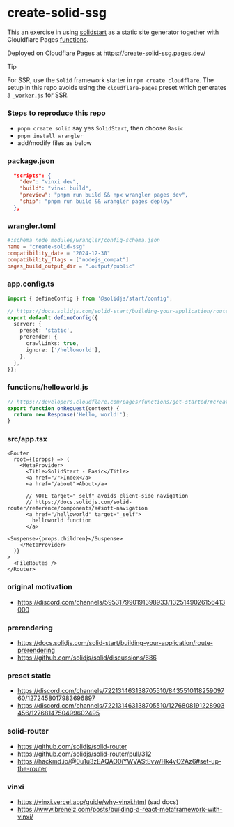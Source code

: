 # create-solid-ssg
This an exercise in using [solidstart](https://start.solidjs.com) as a static site generator together with Clouldflare Pages [functions](https://developers.cloudflare.com/pages/functions/).

Deployed on Cloudflare Pages at https://create-solid-ssg.pages.dev/

> [!TIP]
> For SSR, use the `Solid` framework starter in `npm create cloudflare`.
> The setup in this repo avoids using the `cloudflare-pages` preset which generates a [`_worker.js`](https://developers.cloudflare.com/pages/functions/advanced-mode/) for SSR.

### Steps to reproduce this repo
- `pnpm create solid` say yes `SolidStart`, then choose `Basic`
- `pnpm install wrangler`
- add/modify files as below

### package.json
```json
  "scripts": {
    "dev": "vinxi dev",
    "build": "vinxi build",
    "preview": "pnpm run build && npx wrangler pages dev",
    "ship": "pnpm run build && wrangler pages deploy"
  },
```

### wrangler.toml
```toml
#:schema node_modules/wrangler/config-schema.json
name = "create-solid-ssg"
compatibility_date = "2024-12-30"
compatibility_flags = ["nodejs_compat"]
pages_build_output_dir = ".output/public"
```

### app.config.ts
```ts
import { defineConfig } from '@solidjs/start/config';

// https://docs.solidjs.com/solid-start/building-your-application/route-prerendering
export default defineConfig({
  server: {
    preset: 'static',
    prerender: {
      crawlLinks: true,
      ignore: ['/helloworld'],
    },
  },
});
```

### functions/helloworld.js
```js
// https://developers.cloudflare.com/pages/functions/get-started/#create-a-function
export function onRequest(context) {
  return new Response('Hello, world!');
}
```

### src/app.tsx
```tsx
<Router
  root={(props) => (
    <MetaProvider>
      <Title>SolidStart - Basic</Title>
      <a href="/">Index</a>
      <a href="/about">About</a>

      // NOTE target="_self" avoids client-side navigation
      // https://docs.solidjs.com/solid-router/reference/components/a#soft-navigation
      <a href="/helloworld" target="_self">
        helloworld function
      </a>

<Suspense>{props.children}</Suspense>
    </MetaProvider>
  )}
>
  <FileRoutes />
</Router>
```

### original motivation
- https://discord.com/channels/595317990191398933/1325149026156413000

### prerendering
- https://docs.solidjs.com/solid-start/building-your-application/route-prerendering
- https://github.com/solidjs/solid/discussions/686

### preset static
- https://discord.com/channels/722131463138705510/843551011825909760/1272458017983696897
- https://discord.com/channels/722131463138705510/1276808191228903456/1276814750499602495

### solid-router
- https://github.com/solidjs/solid-router
- https://github.com/solidjs/solid-router/pull/312
- https://hackmd.io/@0u1u3zEAQAO0iYWVAStEvw/Hk4vO2Az6#set-up-the-router

### vinxi
- https://vinxi.vercel.app/guide/why-vinxi.html (sad docs)
- https://www.brenelz.com/posts/building-a-react-metaframework-with-vinxi/
